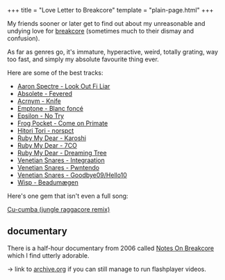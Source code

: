 +++
title = "Love Letter to Breakcore"
template = "plain-page.html"
+++


My friends sooner or later get to find out about my unreasonable and undying love for [breakcore](https://en.wikipedia.org/wiki/Breakcore) (sometimes much to their dismay and confusion).

As far as genres go, it's immature, hyperactive, weird, totally grating, way too fast, and simply my absolute favourite thing ever.

Here are some of the best tracks:

- [Aaron Spectre - Look Out Fi Liar](https://youtu.be/NE6Q6tivtXs)
- [Absolete - Fevered](https://soundcloud.com/cock-rock-disco-label/2-fevered)
- [Acrnym - Knife](https://www.youtube.com/watch?v=8IEUzEpaQtQ)
- [Emptone - Blanc foncé](https://www.youtube.com/watch?v=07PfzaY-sRM)
- [Epsilon - No Try](https://youtu.be/DBx87DWSr5Y)
- [Frog Pocket - Come on Primate](https://soundcloud.com/frogpocket/come-on-primate)
- [Hitori Tori - norspct](https://soundcloud.com/hitori-tori/hitori-tori-norspct)
- [Ruby My Dear - Karoshi](https://youtu.be/ygkPhYCMrxQ)
- [Ruby My Dear - 7CO](https://youtu.be/sPhfv-GRo6s)
- [Ruby My Dear - Dreaming Tree](https://www.youtube.com/watch?v=4ZY_xXcG9Ww)
- [Venetian Snares - Integraation](https://www.youtube.com/watch?v=D5A7zqOWdbk)
- [Venetian Snares - Pwntendo](https://youtu.be/906sMXi_e3Q)
- [Venetian Snares - Goodbye09/Hello10](https://youtu.be/GHYW6V8I1yA)
- [Wisp - Beadumægen](https://youtu.be/OTBlCpstHTg)

Here's one gem that isn't even a full song:

[Cu-cumba (jungle raggacore remix)](https://youtu.be/NHk2MVM2dWg)


## documentary

There is a half-hour documentary from 2006 called [Notes On Breakcore](https://www.youtube.com/watch?v=40FJhPerCHo) which I find utterly adorable.

-> link to [archive.org](https://web.archive.org/web/20131012061844/http://notes.breakcore.net/) if you can still manage to run flashplayer videos.

<!-- ## bonus drum & bass

- [Synthamesk - Hunted](https://soundcloud.com/synthamesk/hunted) -->
